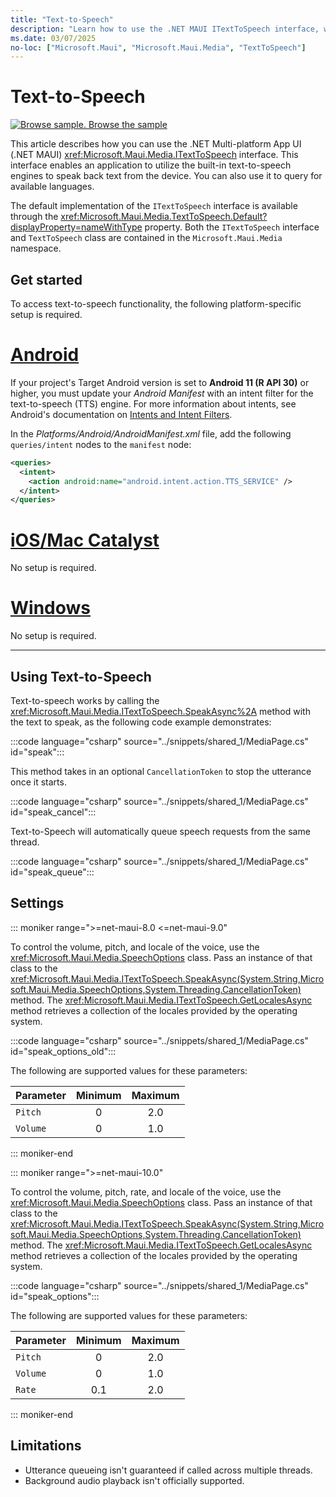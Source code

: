 ```yaml
---
title: "Text-to-Speech"
description: "Learn how to use the .NET MAUI ITextToSpeech interface, which enables an application utilize the built-in text-to-speech engines to speak back text from the device."
ms.date: 03/07/2025
no-loc: ["Microsoft.Maui", "Microsoft.Maui.Media", "TextToSpeech"]
---
```


# Text-to-Speech

[![Browse sample.](~/media/code-sample.png) Browse the sample](/samples/dotnet/maui-samples/platformintegration-essentials)

This article describes how you can use the .NET Multi-platform App UI (.NET MAUI) <xref:Microsoft.Maui.Media.ITextToSpeech> interface. This interface enables an application to utilize the built-in text-to-speech engines to speak back text from the device. You can also use it to query for available languages.

The default implementation of the `ITextToSpeech` interface is available through the <xref:Microsoft.Maui.Media.TextToSpeech.Default?displayProperty=nameWithType> property. Both the `ITextToSpeech` interface and `TextToSpeech` class are contained in the `Microsoft.Maui.Media` namespace.

## Get started

To access text-to-speech functionality, the following platform-specific setup is required.

# [Android](#tab/android)

If your project's Target Android version is set to **Android 11 (R API 30)** or higher, you must update your _Android Manifest_ with an intent filter for the text-to-speech (TTS) engine. For more information about intents, see Android's documentation on [Intents and Intent Filters](https://developer.android.com/guide/components/intents-filters).

In the _Platforms/Android/AndroidManifest.xml_ file, add the following `queries/intent` nodes to the `manifest` node:

```xml
<queries>
  <intent>
    <action android:name="android.intent.action.TTS_SERVICE" />
  </intent>
</queries>
```

# [iOS/Mac Catalyst](#tab/macios)

No setup is required.

# [Windows](#tab/windows)

No setup is required.

-----

## Using Text-to-Speech

Text-to-speech works by calling the <xref:Microsoft.Maui.Media.ITextToSpeech.SpeakAsync%2A> method with the text to speak, as the following code example demonstrates:

:::code language="csharp" source="../snippets/shared_1/MediaPage.cs" id="speak":::

This method takes in an optional `CancellationToken` to stop the utterance once it starts.

:::code language="csharp" source="../snippets/shared_1/MediaPage.cs" id="speak_cancel":::

Text-to-Speech will automatically queue speech requests from the same thread.

:::code language="csharp" source="../snippets/shared_1/MediaPage.cs" id="speak_queue":::

## Settings

::: moniker range=">=net-maui-8.0 <=net-maui-9.0"

To control the volume, pitch, and locale of the voice, use the <xref:Microsoft.Maui.Media.SpeechOptions> class. Pass an instance of that class to the <xref:Microsoft.Maui.Media.ITextToSpeech.SpeakAsync(System.String,Microsoft.Maui.Media.SpeechOptions,System.Threading.CancellationToken)> method. The <xref:Microsoft.Maui.Media.ITextToSpeech.GetLocalesAsync> method retrieves a collection of the locales provided by the operating system.

:::code language="csharp" source="../snippets/shared_1/MediaPage.cs" id="speak_options_old":::

The following are supported values for these parameters:

| Parameter | Minimum | Maximum |
|-----------|:-------:|:-------:|
| `Pitch`   | 0       | 2.0     |
| `Volume`  | 0       | 1.0     |

::: moniker-end

::: moniker range=">=net-maui-10.0"

To control the volume, pitch, rate, and locale of the voice, use the <xref:Microsoft.Maui.Media.SpeechOptions> class. Pass an instance of that class to the <xref:Microsoft.Maui.Media.ITextToSpeech.SpeakAsync(System.String,Microsoft.Maui.Media.SpeechOptions,System.Threading.CancellationToken)> method. The <xref:Microsoft.Maui.Media.ITextToSpeech.GetLocalesAsync> method retrieves a collection of the locales provided by the operating system.

:::code language="csharp" source="../snippets/shared_1/MediaPage.cs" id="speak_options":::

The following are supported values for these parameters:

| Parameter | Minimum | Maximum |
|-----------|:-------:|:-------:|
| `Pitch`   | 0       | 2.0     |
| `Volume`  | 0       | 1.0     |
| `Rate`    | 0.1     | 2.0     |

::: moniker-end

## Limitations

- Utterance queueing isn't guaranteed if called across multiple threads.
- Background audio playback isn't officially supported.
